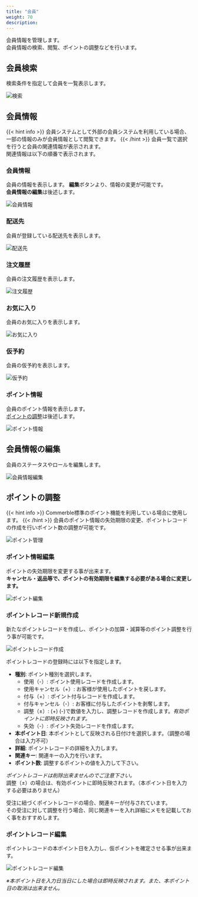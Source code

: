 ```yaml
---
title: "会員"
weight: 70
description: 
---
```


会員情報を管理します。  
会員情報の検索、閲覧、ポイントの調整などを行います。

## 会員検索
検索条件を指定して会員を一覧表示します。

![検索](search.png)

## 会員情報
{{< hint info >}}
会員システムとして外部の会員システムを利用している場合、一部の情報のみが会員情報として閲覧できます。
{{< /hint >}}
会員一覧で選択を行うと会員の関連情報が表示されます。  
関連情報は以下の順番で表示されます。

### 会員情報
会員の情報を表示します。
**編集**ボタンより、情報の変更が可能です。  
**会員情報の編集**は後述します。

![会員情報](customer-info.png)

### 配送先
会員が登録している配送先を表示します。

![配送先](delivery-address.png)

### 注文履歴
会員の注文履歴を表示します。

![注文履歴](order.png)

### お気に入り
会員のお気に入りを表示します。

![お気に入り](favorite.png)

### 仮予約
会員の仮予約を表示します。

![仮予約](reserve-order.png)

### ポイント情報
会員のポイント情報を表示します。  
[ポイントの調整](.#ポイントの調整)は後述します。

![ポイント情報](point.png)

## 会員情報の編集
会員のステータスやロールを編集します。

![会員情報編集](customer-edit.png)

## ポイントの調整
{{< hint info >}}
Commerble標準のポイント機能を利用している場合に使用します。
{{< /hint >}}
会員のポイント情報の失効期限の変更、ポイントレコードの作成を行いポイント数の調整が可能です。

![ポイント管理](point-manage.png)

### ポイント情報編集
ポイントの失効期限を変更する事が出来ます。  
**キャンセル・返品等で、ポイントの有効期限を編集する必要がある場合に変更します。**

![ポイント編集](point-edit.png)

### ポイントレコード新規作成
新たなポイントレコードを作成し、ポイントの加算・減算等のポイント調整を行う事が可能です。  

![ポイントレコード作成](point-record-create.png)

ポイントレコードの登録時には以下を指定します。

- **種別**: ポイント種別を選択します。
  - 使用（-）: ポイント使用レコードを作成します。
  - 使用キャンセル（+）: お客様が使用したポイントを戻します。
  - 付与（+）: ポイント付与レコードを作成します。
  - 付与キャンセル（-）: お客様に付与したポイントを剥奪します。
  - 調整（±）: 	(+) (-)で数値を入力し、調整レコードを作成します。*有効ポイントに即時反映されます。*
  - 失効（-）: ポイント失効レコードを作成します。
- **本ポイント日**: 本ポイントとして反映される日付けを選択します。（調整の場合は入力不可）
- **詳細**: ポイントレコードの詳細を入力します。
- **関連キー**: 関連キーの入力を行います。
- **ポイント数**: 調整するポイントの値を入力して下さい。

*ポイントレコードは削除出来ませんのでご注意下さい。*  
調整（±）の場合は、有効ポイントに即時反映されます。（本ポイント日を入力する必要はありません）

受注に紐づくポイントレコードの場合、関連キーが付与されています。  
その受注に対して調整を行う場合、同じ関連キーを入れ詳細にメモを記載しておく事をおすすめします。

### ポイントレコード編集
ポイントレコードの本ポイント日を入力し、仮ポイントを確定させる事が出来ます。

![ポイントレコード編集](point-record-edit.png)

*※本ポイント日を入力日当日にした場合は即時反映されます。また、本ポイント日の取消は出来ません。*

















